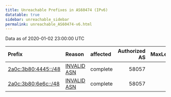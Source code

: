 ```yaml
---
title: Unreachable Prefixes in AS60474 (IPv6)
datatable: true
sidebar: unreachable_sidebar
permalink: unreachable_AS60474-v6.html
---
```


Data as of 2020-01-02 23:00:00 UTC


<div class="datatable-begin"></div>

| Prefix                                                           | Reason                                                                                                     | affected   |   Authorized AS |   MaxLength | Anchor                                         |   unreachable /48s |
|:-----------------------------------------------------------------|:-----------------------------------------------------------------------------------------------------------|:-----------|----------------:|------------:|:-----------------------------------------------|-------------------:|
| [2a0c:3b80:4445::/48](https://stat.ripe.net/2a0c:3b80:4445::/48) | [INVALID ASN](https://rpki-validator.ripe.net/announcement-preview?asn=AS60474&prefix=2a0c:3b80:4445::/48) | complete   |           58057 |          48 | [RIPE](unreachable_RIPE_NCC_RPKI_Root-v6.html) |                  1 |
| [2a0c:3b80:6e6c::/48](https://stat.ripe.net/2a0c:3b80:6e6c::/48) | [INVALID ASN](https://rpki-validator.ripe.net/announcement-preview?asn=AS60474&prefix=2a0c:3b80:6e6c::/48) | complete   |           58057 |          48 | [RIPE](unreachable_RIPE_NCC_RPKI_Root-v6.html) |                  1 |

<div class="datatable-end"></div>